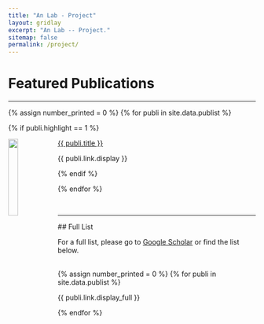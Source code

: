 ```yaml
---
title: "An Lab - Project"
layout: gridlay
excerpt: "An Lab -- Project."
sitemap: false
permalink: /project/
---
```


# Featured Publications

---

{% assign number_printed = 0 %}
{% for publi in site.data.publist %}

{% if publi.highlight == 1 %}

<div class="row">

<div class="col-sm-12">
 	<img src="{{ site.url }}{{ site.baseurl }}/images/pubpic/{{ publi.image }}" class="img-responsive" width="20%" style="float: left" />
  <p><a class="pub1" href="{{ publi.link.url }}">{{ publi.title }}</a></p>
  <!-- <p><a class="pub2"> {{ publi.authors }} </a></p> -->
  <a class="pub2"> {{ publi.link.display }} </a>
</div>

</div>

{% endif %}

{% endfor %}



<p> &nbsp; </p>

---

<div>
## Full List

For a full list, please go to <a class="regtext" href="https://scholar.google.com/citations?user=eTLI6dsAAAAJ&hl=en">Google Scholar</a> or find the list below.
<br><br>

{% assign number_printed = 0 %}
{% for publi in site.data.publist %}



<div class="row">


<div class="col-sm-11">
  <a class="pub3"> {{ publi.link.display_full }} </a>
</div>


</div>


{% endfor %}

</div>
